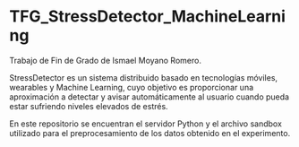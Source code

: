 # TFG_StressDetector_MachineLearning
Trabajo de Fin de Grado de Ismael Moyano Romero.

StressDetector es un sistema distribuido basado en tecnologías móviles, wearables y Machine Learning, cuyo
objetivo es proporcionar una aproximación a detectar y avisar automáticamente al
usuario cuando pueda estar sufriendo niveles elevados de estrés.

En este repositorio se encuentran el servidor Python y el archivo sandbox utilizado para
el preprocesamiento de los datos obtenido en el experimento.
